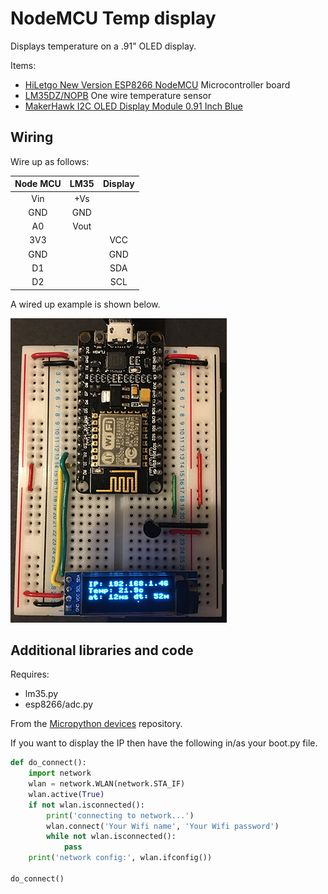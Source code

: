 # NodeMCU Temp display

Displays temperature on a .91" OLED display.

Items:

* [HiLetgo New Version ESP8266 NodeMCU](https://www.amazon.co.uk/gp/product/B0791FJB62/ref=ppx_yo_dt_b_asin_title_o08__o00_s00?ie=UTF8&psc=1) Microcontroller board
* [LM35DZ/NOPB](http://www.ti.com/lit/ds/symlink/lm35.pdf) One wire temperature sensor
* [MakerHawk I2C OLED Display Module 0.91 Inch Blue](https://www.amazon.co.uk/gp/product/B076BJZ42H/ref=ppx_yo_dt_b_asin_title_o07__o00_s00?ie=UTF8&psc=1)

## Wiring

Wire up as follows:

Node MCU | LM35 | Display
:---: | :---: | :---:
Vin | +Vs | 
GND | GND | 
A0  | Vout |
3V3 |     | VCC
GND |     | GND
D1  |     | SDA
D2  |     | SCL

A wired up example is shown below.

![Wired Board](https://raw.githubusercontent.com/IainColledge/NodeMCU8266TempDisplay/master/board.jpg)

## Additional libraries and code

Requires:
* lm35.py
* esp8266/adc.py

From the [Micropython devices](https://github.com/IainColledge/uPythonDevices) repository.

If you want to display the IP then have the following in/as your boot.py file.

```python
def do_connect():
    import network
    wlan = network.WLAN(network.STA_IF)
    wlan.active(True)
    if not wlan.isconnected():
        print('connecting to network...')
        wlan.connect('Your Wifi name', 'Your Wifi password')
        while not wlan.isconnected():
            pass
    print('network config:', wlan.ifconfig())
    
do_connect()
```